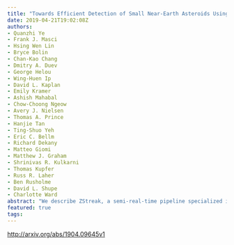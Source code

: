 ```yaml
---
title: "Towards Efficient Detection of Small Near-Earth Asteroids Using the   Zwicky Transient Facility (ZTF)"
date: 2019-04-21T19:02:08Z
authors:
- Quanzhi Ye
- Frank J. Masci
- Hsing Wen Lin
- Bryce Bolin
- Chan-Kao Chang
- Dmitry A. Duev
- George Helou
- Wing-Huen Ip
- David L. Kaplan
- Emily Kramer
- Ashish Mahabal
- Chow-Choong Ngeow
- Avery J. Nielsen
- Thomas A. Prince
- Hanjie Tan
- Ting-Shuo Yeh
- Eric C. Bellm
- Richard Dekany
- Matteo Giomi
- Matthew J. Graham
- Shrinivas R. Kulkarni
- Thomas Kupfer
- Russ R. Laher
- Ben Rusholme
- David L. Shupe
- Charlotte Ward
abstract: "We describe ZStreak, a semi-real-time pipeline specialized in detecting small, fast-moving near-Earth asteroids (NEAs) that is currently operating on the data from the newly-commissioned Zwicky Transient Facility (ZTF) survey. Based on a prototype originally developed by Waszczak et al. (2017) for the Palomar Transient Factory (PTF), the predecessor of ZTF, ZStreak features an improved machine-learning model that can cope with the $10times$ data rate increment between PTF and ZTF. Since its first discovery on 2018 February 5 (2018 CL), ZTF/ZStreak has discovered $45$ confirmed new NEAs over a total of 232 observable nights until 2018 December 31. Most of the discoveries are small NEAs, with diameters less than $sim100$ m. By analyzing the discovery circumstances, we find that objects having the first to last detection time interval under 2 hr are at risk of being lost. We will further improve real-time follow-up capabilities, and work on suppressing false positives using deep learning."
featured: true
tags:
---
```

http://arxiv.org/abs/1904.09645v1